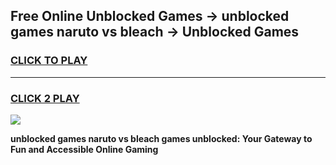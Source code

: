 
## Free Online Unblocked Games → unblocked games naruto vs bleach → Unblocked Games
<h3>
<a href="https://premium.freeplayer.one?title=unblocked_games_naruto_vs_bleach&ref=21F">CLICK TO PLAY</a></h3>
<hr>

<h3>
<a href="https://premium.freeplayer.one?title=unblocked_games_naruto_vs_bleach&ref=21F">CLICK 2 PLAY</a>
  
</h3>

<a href="https://premium.freeplayer.one?title=unblocked_games_naruto_vs_bleach&ref=21F/"><img src="https://clearcache.store/games.png"></a>


**unblocked games naruto vs bleach games unblocked: Your Gateway to Fun and Accessible Online Gaming**
